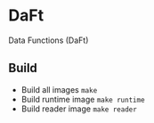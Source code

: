 # DaFt
Data Functions (DaFt)

## Build
- Build all images `make`
- Build runtime image `make runtime`
- Build reader image `make reader`